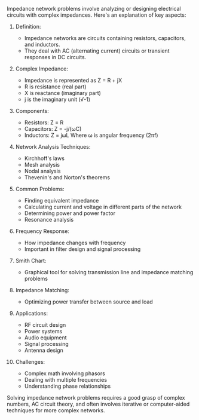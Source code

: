 Impedance network problems involve analyzing or designing electrical circuits with complex impedances. Here's an explanation of key aspects:

1. Definition:
   - Impedance networks are circuits containing resistors, capacitors, and inductors.
   - They deal with AC (alternating current) circuits or transient responses in DC circuits.

2. Complex Impedance:
   - Impedance is represented as Z = R + jX
   - R is resistance (real part)
   - X is reactance (imaginary part)
   - j is the imaginary unit (√-1)

3. Components:
   - Resistors: Z = R
   - Capacitors: Z = -j/(ωC)
   - Inductors: Z = jωL
   Where ω is angular frequency (2πf)

4. Network Analysis Techniques:
   - Kirchhoff's laws
   - Mesh analysis
   - Nodal analysis
   - Thevenin's and Norton's theorems

5. Common Problems:
   - Finding equivalent impedance
   - Calculating current and voltage in different parts of the network
   - Determining power and power factor
   - Resonance analysis

6. Frequency Response:
   - How impedance changes with frequency
   - Important in filter design and signal processing

7. Smith Chart:
   - Graphical tool for solving transmission line and impedance matching problems

8. Impedance Matching:
   - Optimizing power transfer between source and load

9. Applications:
   - RF circuit design
   - Power systems
   - Audio equipment
   - Signal processing
   - Antenna design

10. Challenges:
    - Complex math involving phasors
    - Dealing with multiple frequencies
    - Understanding phase relationships

Solving impedance network problems requires a good grasp of complex numbers, AC circuit theory, and often involves iterative or computer-aided techniques for more complex networks.

